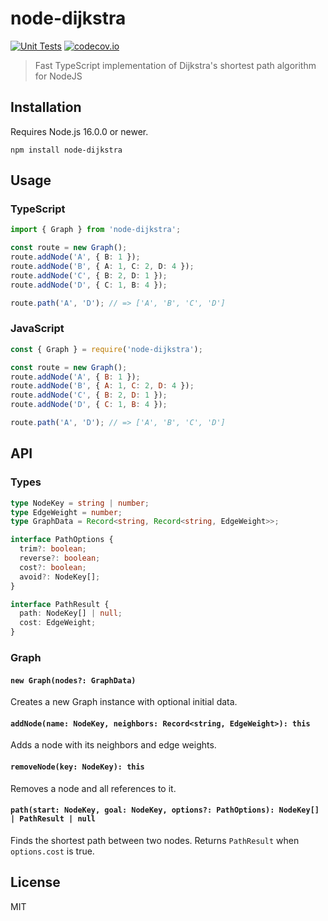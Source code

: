 # node-dijkstra

[![Unit Tests](https://github.com/albertorestifo/node-dijkstra/actions/workflows/test.yml/badge.svg)](https://github.com/albertorestifo/node-dijkstra/actions/workflows/test.yml) [![codecov.io](http://codecov.io/github/albertorestifo/node-dijkstra/coverage.svg?branch=master)](http://codecov.io/github/albertorestifo/node-dijkstra?branch=master)

> Fast TypeScript implementation of Dijkstra's shortest path algorithm for NodeJS

## Installation

Requires Node.js 16.0.0 or newer.

```shell
npm install node-dijkstra
```

## Usage

### TypeScript

```typescript
import { Graph } from 'node-dijkstra';

const route = new Graph();
route.addNode('A', { B: 1 });
route.addNode('B', { A: 1, C: 2, D: 4 });
route.addNode('C', { B: 2, D: 1 });
route.addNode('D', { C: 1, B: 4 });

route.path('A', 'D'); // => ['A', 'B', 'C', 'D']
```

### JavaScript

```javascript
const { Graph } = require('node-dijkstra');

const route = new Graph();
route.addNode('A', { B: 1 });
route.addNode('B', { A: 1, C: 2, D: 4 });
route.addNode('C', { B: 2, D: 1 });
route.addNode('D', { C: 1, B: 4 });

route.path('A', 'D'); // => ['A', 'B', 'C', 'D']
```

## API

### Types

```typescript
type NodeKey = string | number;
type EdgeWeight = number;
type GraphData = Record<string, Record<string, EdgeWeight>>;

interface PathOptions {
  trim?: boolean;
  reverse?: boolean;
  cost?: boolean;
  avoid?: NodeKey[];
}

interface PathResult {
  path: NodeKey[] | null;
  cost: EdgeWeight;
}
```

### Graph

#### `new Graph(nodes?: GraphData)`

Creates a new Graph instance with optional initial data.

#### `addNode(name: NodeKey, neighbors: Record<string, EdgeWeight>): this`

Adds a node with its neighbors and edge weights.

#### `removeNode(key: NodeKey): this`

Removes a node and all references to it.

#### `path(start: NodeKey, goal: NodeKey, options?: PathOptions): NodeKey[] | PathResult | null`

Finds the shortest path between two nodes. Returns `PathResult` when `options.cost` is true.

## License

MIT

